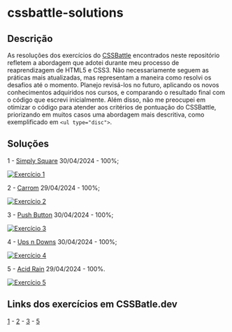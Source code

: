 # cssbattle-solutions

## Descrição

As resoluções dos exercícios do [CSSBattle](https://cssbattle.dev) encontrados neste repositório refletem a abordagem que adotei durante meu processo de reaprendizagem de HTML5 e CSS3. Não necessariamente seguem as práticas mais atualizadas, mas representam a maneira como resolvi os desafios até o momento. Planejo revisá-los no futuro, aplicando os novos conhecimentos adquiridos nos cursos, e comparando o resultado final com o código que escrevi inicialmente. Além disso, não me preocupei em otimizar o código para atender aos critérios de pontuação do CSSBattle, priorizando em muitos casos uma abordagem mais descritiva, como exemplificado em  `<ul type="disc">`.

## Soluções

1 - [Simply Square](solutions/001.md) 30/04/2024 - 100%;

[![Exercício 1](https://cssbattle.dev/targets/1.png "Exercício 1")](/solutions/001.md)

2 - [Carrom](solutions/002.md) 29/04/2024 - 100%;

[![Exercício 2](https://cssbattle.dev/targets/2.png "Exercício 2")](/solutions/002.md)

3 - [Push Button](solutions/003.md) 30/04/2024 - 100%;

[![Exercício 3](https://cssbattle.dev/targets/3.png "Exercício 3")](/solutions/003.md)

4 - [Ups n Downs](solutions/004.md) 30/04/2024 - 100%;

[![Exercício 4](https://cssbattle.dev/targets/4.png "Exercício 4")](/solutions/004.md)

5 - [Acid Rain](solutions/005.md) 29/04/2024 - 100%.

[![Exercício 5](https://cssbattle.dev/targets/5.png "Exercício 5")](/solutions/005.md)

## Links dos exercícios em CSSBatle.dev

[1](https://cssbattle.dev/play/1) - [2](https://cssbattle.dev/play/2) - [3](https://cssbattle.dev/play/3) - [5](https://cssbattle.dev/play/5)